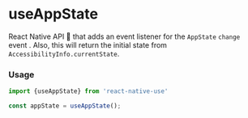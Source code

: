 # useAppState

React Native API 🎣 that adds an event listener for the `AppState` `change ` event .  Also, this will return the initial state from `AccessibilityInfo.currentState`.

### Usage

```javascript
import {useAppState} from 'react-native-use'

const appState = useAppState();
```

